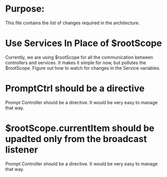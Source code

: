 Purpose:
========
This file contains the list of changes required in the architecture.


Use Services In Place of $rootScope
===================================
Currently, we are using $rootScope for all the communication between controllers
and services. It makes it simple for now, but pollutes the $rootScope. Figure
out how to watch for changes in the Service variables.


PromptCtrl should be a directive
================================
Prompt Controller should be a directive. It would be very easy to manage that way.

$rootScope.currentItem should be upadted only from the broadcast listener
=========================================================================
Prompt Controller should be a directive. It would be very easy to manage that way.
